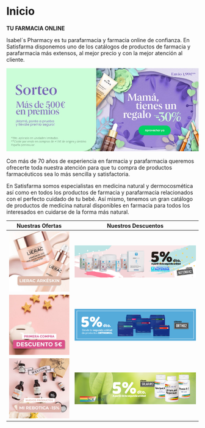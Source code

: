 Inicio
============================
**TU FARMACIA ONLINE**

Isabel´s Pharmacy es tu parafarmacia y farmacia online de confianza. En Satisfarma disponemos uno de los catálogos de productos de farmacia y parafarmacia más extensos, al mejor precio y con la mejor atención al cliente.

![Portada](img/portada.jpeg)

Con más de 70 años de experiencia en farmacia y parafarmacia queremos ofrecerte toda nuestra atención para que tu compra de productos farmacéuticos sea lo más sencilla y satisfactoria.

En Satisfarma somos especialistas en medicina natural y dermocosmética así como en todos los productos de farmacia y parafarmacia relacionados con el perfecto cuidado de tu bebé. Así mismo, tenemos un gran catálogo de productos de medicina natural disponibles en farmacia para todos los interesados en cuidarse de la forma más natural.


|Nuestras Ofertas|Nuestros Descuentos|
|--------|--------|
|    ![Promo1](img/promo1.jpg)   |    ![Promo5](img/promo5.jpg)    |
|    ![Promo3](img/promo3.jpg)   |    ![Promo4](img/promo4.jpg)    |
|    ![Promo2](img/promo2.png)   |    ![Promo6](img/promo6.jpg)    |
